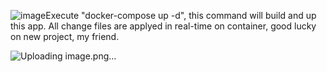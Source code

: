 ![image](https://github.com/user-attachments/assets/691d1f95-5124-419e-b462-4974e9fe0930)Execute "docker-compose up -d", this command will build and up this app.
All change files are applyed in real-time on container, good lucky on new project, my friend.

![Uploading image.png…]()

